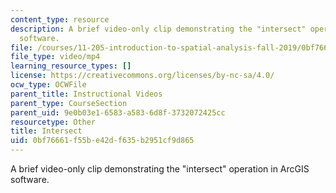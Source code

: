 ```yaml
---
content_type: resource
description: A brief video-only clip demonstrating the "intersect" operation in ArcGIS
  software.
file: /courses/11-205-introduction-to-spatial-analysis-fall-2019/0bf76661f55be42df635b2951cf9d865_MIT11_205F19_intersect.mp4
file_type: video/mp4
learning_resource_types: []
license: https://creativecommons.org/licenses/by-nc-sa/4.0/
ocw_type: OCWFile
parent_title: Instructional Videos
parent_type: CourseSection
parent_uid: 9e0b03e1-6583-a583-6d8f-3732072425cc
resourcetype: Other
title: Intersect
uid: 0bf76661-f55b-e42d-f635-b2951cf9d865
---
```

A brief video-only clip demonstrating the "intersect" operation in ArcGIS software.